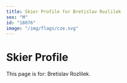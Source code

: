 ```yaml
---
title: Skier Profile for Bretislav Rozlilek
sex: "M"
id: "18076"
image: "/img/flags/cze.svg" 
---
```


# Skier Profile

This page is for: Bretislav Rozlilek.
    